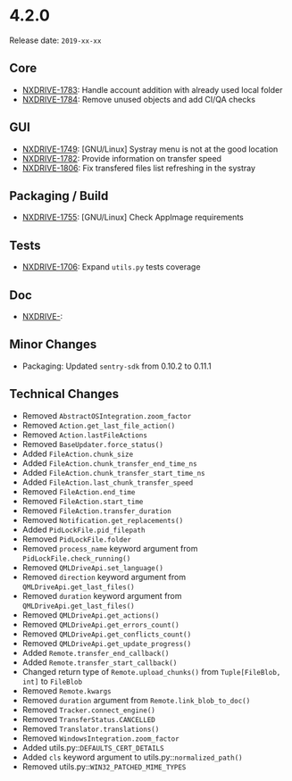 # 4.2.0

Release date: `2019-xx-xx`

## Core

- [NXDRIVE-1783](https://jira.nuxeo.com/browse/NXDRIVE-1783): Handle account addition with already used local folder
- [NXDRIVE-1784](https://jira.nuxeo.com/browse/NXDRIVE-1784): Remove unused objects and add CI/QA checks

## GUI

- [NXDRIVE-1749](https://jira.nuxeo.com/browse/NXDRIVE-1749): [GNU/Linux] Systray menu is not at the good location
- [NXDRIVE-1782](https://jira.nuxeo.com/browse/NXDRIVE-1782): Provide information on transfer speed
- [NXDRIVE-1806](https://jira.nuxeo.com/browse/NXDRIVE-1806): Fix transfered files list refreshing in the systray

## Packaging / Build

- [NXDRIVE-1755](https://jira.nuxeo.com/browse/NXDRIVE-1755): [GNU/Linux] Check AppImage requirements

## Tests

- [NXDRIVE-1706](https://jira.nuxeo.com/browse/NXDRIVE-1706): Expand `utils.py` tests coverage

## Doc

- [NXDRIVE-](https://jira.nuxeo.com/browse/NXDRIVE-):

## Minor Changes

- Packaging: Updated `sentry-sdk` from 0.10.2 to 0.11.1

## Technical Changes

- Removed `AbstractOSIntegration.zoom_factor`
- Removed `Action.get_last_file_action()`
- Removed `Action.lastFileActions`
- Removed `BaseUpdater.force_status()`
- Added `FileAction.chunk_size`
- Added `FileAction.chunk_transfer_end_time_ns`
- Added `FileAction.chunk_transfer_start_time_ns`
- Added `FileAction.last_chunk_transfer_speed`
- Removed `FileAction.end_time`
- Removed `FileAction.start_time`
- Removed `FileAction.transfer_duration`
- Removed `Notification.get_replacements()`
- Added `PidLockFile.pid_filepath`
- Removed `PidLockFile.folder`
- Removed `process_name` keyword argument from `PidLockFile.check_running()`
- Removed `QMLDriveApi.set_language()`
- Removed `direction` keyword argument from `QMLDriveApi.get_last_files()`
- Removed `duration` keyword argument from `QMLDriveApi.get_last_files()`
- Removed `QMLDriveApi.get_actions()`
- Removed `QMLDriveApi.get_errors_count()`
- Removed `QMLDriveApi.get_conflicts_count()`
- Removed `QMLDriveApi.get_update_progress()`
- Added `Remote.transfer_end_callback()`
- Added `Remote.transfer_start_callback()`
- Changed return type of `Remote.upload_chunks()` from `Tuple[FileBlob, int]` to `FileBlob`
- Removed `Remote.kwargs`
- Removed `duration` argument from `Remote.link_blob_to_doc()`
- Removed `Tracker.connect_engine()`
- Removed `TransferStatus.CANCELLED`
- Removed `Translator.translations()`
- Removed `WindowsIntegration.zoom_factor`
- Added utils.py::`DEFAULTS_CERT_DETAILS`
- Added `cls` keyword argument to utils.py::`normalized_path()`
- Removed utils.py::`WIN32_PATCHED_MIME_TYPES`
